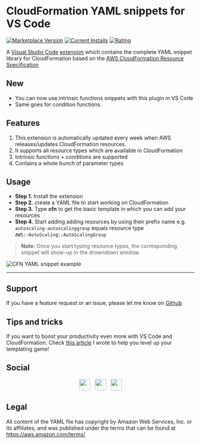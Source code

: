 # CloudFormation YAML snippets for VS Code

[![Marketplace Version](https://vsmarketplacebadge.apphb.com/version/dsteenman.cloudformation-yaml-snippets.svg 'Current Release')](https://marketplace.visualstudio.com/items?itemName=dsteenman.cloudformation-yaml-snippets)
[![Current Installs](https://vsmarketplacebadge.apphb.com/installs-short/dsteenman.cloudformation-yaml-snippets.svg 'Currently Installed')](https://marketplace.visualstudio.com/items?itemName=dsteenman.cloudformation-yaml-snippets)
[![Rating](https://vsmarketplacebadge.apphb.com/rating-star/dsteenman.cloudformation-yaml-snippets.svg)](https://marketplace.visualstudio.com/items?itemName=dsteenman.cloudformation-yaml-snippets)

A [Visual Studio Code](https://code.visualstudio.com/) [extension](https://marketplace.visualstudio.com/items?itemName=dsteenman.cloudformation-yaml-snippets) which contains the complete YAML snippet library for CloudFormation based on the [AWS CloudFormation Resource Specification](https://docs.aws.amazon.com/AWSCloudFormation/latest/UserGuide/cfn-resource-specification.html)

## New

* You can now use intrinsic functions snippets with this plugin in VS Code
* Same goes for condition functions.

## Features

1. This extension is automatically updated every week when AWS releases/updates CloudFormation resources.
2. It supports all resource types which are available in CloudFormation
3. Intrinsic functions + conditions are supported
4. Contains a whole bunch of parameter types

## Usage

* **Step 1.** Install the extension
* **Step 2.** create a YAML file to start working on CloudFormation
* **Step 3.** Type **cfn** to get the basic template in which you can add your resources
* **Step 4.** Start adding adding resources by using their prefix name e.g. ```autoscaling-autoscalinggroup``` equals resource type ```AWS::AutoScaling::AutoScalingGroup```

> **Note:** Once you start typing resource types, the corresponding snippet will show-up in the drowndown window.

![CFN YAML snippet example](https://raw.githubusercontent.com/dsteenman/cloudformation-yaml-snippets/master/images/cfn-yaml-snippet-example.gif)

---

## Support

If you have a feature request or an issue, please let me know on [Github](https://github.com/dsteenman/cloudformation-yaml-snippets/issues)

## Tips and tricks

 If you want to boost your productivity even more with VS Code and CloudFormation. Check [this article](https://dannys.cloud/level-up-cloudformation-with-vs-code) I wrote to help you level up your templating game!

## Social

 <p align='center'>
<a href="https://dev.to/dsteenman"><img height="30" src="https://raw.githubusercontent.com/dsteenman/cloudformation-yaml-snippets/master/icon/devto.png"></a>&nbsp;&nbsp;
<a href="https://twitter.com/dannysteenman"><img height="30" src="https://raw.githubusercontent.com/dsteenman/cloudformation-yaml-snippets/master/icon/twitter.png"></a>&nbsp;&nbsp;
<a href="https://www.linkedin.com/in/dannysteenman/"><img height="30" src="https://raw.githubusercontent.com/dsteenman/cloudformation-yaml-snippets/master/icon/linkedin.png"></a>
</p>

## Legal

All content of the YAML file has copyright by Amazon Web Services, Inc. or its
affiliates, and was published under the terms that can be found at
https://aws.amazon.com/terms/

[Resource Types Reference]: http://docs.aws.amazon.com/AWSCloudFormation/latest/UserGuide/aws-template-resource-type-ref.html
